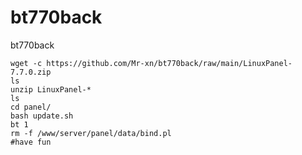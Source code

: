 # bt770back
bt770back
```shell
wget -c https://github.com/Mr-xn/bt770back/raw/main/LinuxPanel-7.7.0.zip
ls
unzip LinuxPanel-*
ls
cd panel/
bash update.sh 
bt 1
rm -f /www/server/panel/data/bind.pl
#have fun
```
